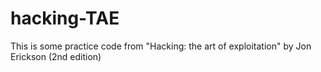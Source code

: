 # hacking-TAE
This is some practice code from "Hacking: the art of exploitation" by Jon Erickson (2nd edition)
